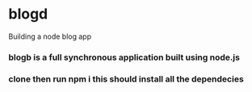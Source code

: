 # blogd
Building a node blog app


### blogb is a full synchronous application built using node.js
### clone then run npm i this should install all the dependecies


